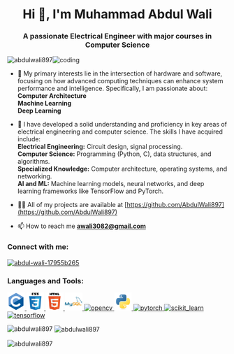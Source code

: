 <h1 align="center">Hi 👋, I'm Muhammad Abdul Wali</h1>
<h3 align="center">A passionate Electrical Engineer with major courses in Computer Science</h3>
<image align="right" alt="coding" width="400" src="https://i.pinimg.com/originals/81/17/8b/81178b47a8598f0c81c4799f2cdd4057.gif">
<p align="left"> <img src="https://komarev.com/ghpvc/?username=abdulwali897&label=Profile%20views&color=0e75b6&style=flat" alt="abdulwali897" /> </p>

- 🔭 My primary interests lie in the intersection of hardware and software, focusing on how advanced computing techniques can enhance system performance and intelligence. Specifically, I am passionate about:<br>
  **Computer Architecture**<br>
  **Machine Learning**<br>
  **Deep Learning**


- 🌱 I have developed a solid understanding and proficiency in key areas of electrical engineering and computer science. The skills I have acquired include:<br>
 **Electrical Engineering:** Circuit design, signal processing.<br>
 **Computer Science:** Programming (Python, C), data structures, and algorithms.<br>
 **Specialized Knowledge:** Computer architecture, operating systems, and networking.<br>
 **AI and ML:** Machine learning models, neural networks, and deep learning frameworks like TensorFlow and PyTorch.

- 👨‍💻 All of my projects are available at [https://github.com/AbdulWali897](https://github.com/AbdulWali897)

- 📫 How to reach me **awali3082@gmail.com**

<h3 align="left">Connect with me:</h3>
<p align="left">
<a href="https://linkedin.com/in/abdul-wali-17955b265" target="blank"><img align="center" src="https://raw.githubusercontent.com/rahuldkjain/github-profile-readme-generator/master/src/images/icons/Social/linked-in-alt.svg" alt="abdul-wali-17955b265" height="30" width="40" /></a>
</p>

<h3 align="left">Languages and Tools:</h3>
<p align="left"> <a href="https://www.cprogramming.com/" target="_blank" rel="noreferrer"> <img src="https://raw.githubusercontent.com/devicons/devicon/master/icons/c/c-original.svg" alt="c" width="40" height="40"/> </a> <a href="https://www.w3schools.com/css/" target="_blank" rel="noreferrer"> <img src="https://raw.githubusercontent.com/devicons/devicon/master/icons/css3/css3-original-wordmark.svg" alt="css3" width="40" height="40"/> </a> <a href="https://www.w3.org/html/" target="_blank" rel="noreferrer"> <img src="https://raw.githubusercontent.com/devicons/devicon/master/icons/html5/html5-original-wordmark.svg" alt="html5" width="40" height="40"/> </a> <a href="https://www.mysql.com/" target="_blank" rel="noreferrer"> <img src="https://raw.githubusercontent.com/devicons/devicon/master/icons/mysql/mysql-original-wordmark.svg" alt="mysql" width="40" height="40"/> </a> <a href="https://opencv.org/" target="_blank" rel="noreferrer"> <img src="https://www.vectorlogo.zone/logos/opencv/opencv-icon.svg" alt="opencv" width="40" height="40"/> </a> <a href="https://www.python.org" target="_blank" rel="noreferrer"> <img src="https://raw.githubusercontent.com/devicons/devicon/master/icons/python/python-original.svg" alt="python" width="40" height="40"/> </a> <a href="https://pytorch.org/" target="_blank" rel="noreferrer"> <img src="https://www.vectorlogo.zone/logos/pytorch/pytorch-icon.svg" alt="pytorch" width="40" height="40"/> </a> <a href="https://scikit-learn.org/" target="_blank" rel="noreferrer"> <img src="https://upload.wikimedia.org/wikipedia/commons/0/05/Scikit_learn_logo_small.svg" alt="scikit_learn" width="40" height="40"/> </a> <a href="https://www.tensorflow.org" target="_blank" rel="noreferrer"> <img src="https://www.vectorlogo.zone/logos/tensorflow/tensorflow-icon.svg" alt="tensorflow" width="40" height="40"/> </a> </p>

<p><img align="left" src="https://github-readme-stats.vercel.app/api/top-langs?username=abdulwali897&show_icons=true&locale=en&layout=compact" alt="abdulwali897" /></p>

<p>&nbsp;<img align="center" src="https://github-readme-stats.vercel.app/api?username=abdulwali897&show_icons=true&locale=en" alt="abdulwali897" /></p>

<p><img align="center" src="https://github-readme-streak-stats.herokuapp.com/?user=abdulwali897&" alt="abdulwali897" /></p>

